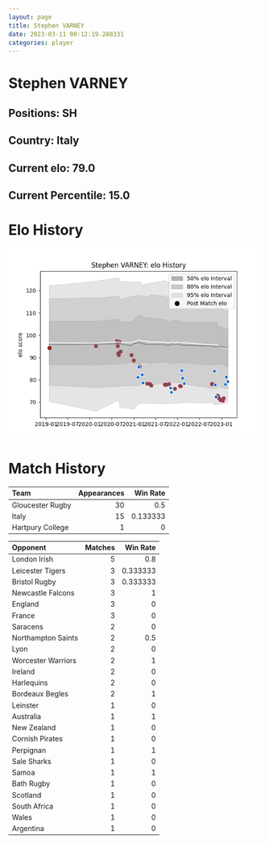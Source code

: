 ```yaml
---  
layout: page  
title: Stephen VARNEY  
date: 2023-03-11 00:12:19.280331  
categories: player  
---
```

# Stephen VARNEY

## Positions: SH

## Country: Italy

## Current elo: 79.0

## Current Percentile: 15.0

# Elo History


![elo history](history_StephenVARNEY.png)
# Match History


| Team             |   Appearances |   Win Rate |
|:-----------------|--------------:|-----------:|
| Gloucester Rugby |            30 |   0.5      |
| Italy            |            15 |   0.133333 |
| Hartpury College |             1 |   0        |

| Opponent           |   Matches |   Win Rate |
|:-------------------|----------:|-----------:|
| London Irish       |         5 |   0.8      |
| Leicester Tigers   |         3 |   0.333333 |
| Bristol Rugby      |         3 |   0.333333 |
| Newcastle Falcons  |         3 |   1        |
| England            |         3 |   0        |
| France             |         3 |   0        |
| Saracens           |         2 |   0        |
| Northampton Saints |         2 |   0.5      |
| Lyon               |         2 |   0        |
| Worcester Warriors |         2 |   1        |
| Ireland            |         2 |   0        |
| Harlequins         |         2 |   0        |
| Bordeaux Begles    |         2 |   1        |
| Leinster           |         1 |   0        |
| Australia          |         1 |   1        |
| New Zealand        |         1 |   0        |
| Cornish Pirates    |         1 |   0        |
| Perpignan          |         1 |   1        |
| Sale Sharks        |         1 |   0        |
| Samoa              |         1 |   1        |
| Bath Rugby         |         1 |   0        |
| Scotland           |         1 |   0        |
| South Africa       |         1 |   0        |
| Wales              |         1 |   0        |
| Argentina          |         1 |   0        |